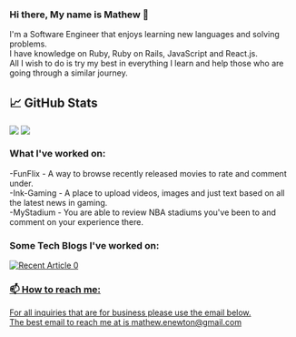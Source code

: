 ### Hi there, My name is Mathew 👋

<!--
**majormatt28/majormatt28** is a ✨ _special_ ✨ repository because its `README.md` (this file) appears on your GitHub profile.

Here are some ideas to get you started:

- 🔭 I’m currently working on ...
- 🌱 I’m currently learning ...
- 👯 I’m looking to collaborate on ...
- 🤔 I’m looking for help with ...
- 💬 Ask me about ...
- 📫 How to reach me: ...
- 😄 Pronouns: ...
- ⚡ Fun fact: ...
-->
I'm a Software Engineer that enjoys learning new languages and solving problems.\
I have knowledge on Ruby, Ruby on Rails, JavaScript and React.js.\
All I wish to do is try my best in everything I learn and help those who are going through a similar journey.

## &#x1f4c8; GitHub Stats

<img align="center" src="https://github-readme-stats.vercel.app/api/top-langs/?username=majormatt28&hide=java,html,tex&title_color=ffffff&text_color=c9cacc&icon_color=2bbc8a&bg_color=1d1f21&langs_count=3" />

<img align="center" src="https://github-readme-stats.vercel.app/api?username=majormatt28&show_icons=true&line_height=27&count_private=true&title_color=ffffff&text_color=c9cacc&icon_color=2bbc8a&bg_color=1d1f21" />

### What I've worked on:
-FunFlix - A way to browse recently released movies to rate and comment under.\
-Ink-Gaming - A place to upload videos, images and just text based on all the latest news in gaming.\
-MyStadium - You are able to review NBA stadiums you've been to and comment on your experience there.


### Some Tech Blogs I've worked on:

<a target="_blank" href="https://github-readme-medium-recent-article.vercel.app/medium/majormatt28/0"><img src="https://github-readme-medium-recent-article.vercel.app/medium/majormatt28/0" alt="Recent Article 0">

### 📫 How to reach me:
For all inquiries that are for business please use the email below.\
The best email to reach me at is mathew.enewton@gmail.com


